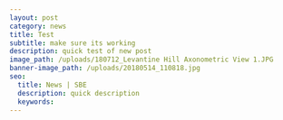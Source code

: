```yaml
---
layout: post
category: news
title: Test
subtitle: make sure its working
description: quick test of new post
image_path: /uploads/180712_Levantine Hill Axonometric View 1.JPG
banner-image_path: /uploads/20180514_110818.jpg
seo:
  title: News | SBE
  description: quick description
  keywords:
---
```

